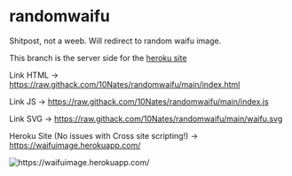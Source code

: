 # randomwaifu
Shitpost, not a weeb. Will redirect to random waifu image.

This branch is the server side for the [heroku site](https://waifuimage.herokuapp.com/
)

Link HTML -> https://raw.githack.com/10Nates/randomwaifu/main/index.html

Link JS -> https://raw.githack.com/10Nates/randomwaifu/main/index.js

Link SVG -> https://raw.githack.com/10Nates/randomwaifu/main/waifu.svg

Heroku Site (No issues with Cross site scripting!) -> https://waifuimage.herokuapp.com/

![https://waifuimage.herokuapp.com/
](https://waifuimage.herokuapp.com/)
